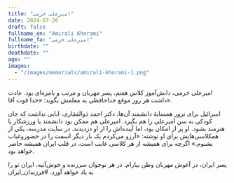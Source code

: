 ```yaml
---
title: "امیرعلی خرمی"
date: 2024-07-26
draft: false
fullname_en: "Amirali Khorami"
fullname_fa: "امیرعلی خرمی"
birthdate: ""
deathdate: ""
age: ""
images:
  - "/images/memorials/amirali-khorami-1.png"
---
```


امیرعلی خرمی، دانش‌آموز کلاس هفتم، پسر مهربان و مرتب و بامزه‌ای بود. عادت داشت هر روز موقع خداحافظی به معلمش بگوید: «خدا قوت آقا».

 اسرائیل برای ترور همسایۀ دانشمند آن‌ها، دکتر احمد ذوالفقاری، ابایی نداشت که جان کودکی به سن امیرعلی را هم بگیرد.
 امیرعلی هم ممکن بود دانشمند یا ورزشکار یا هنرمند بشود. او پر از امکان بود، اما آینده‌اش را از او دزدیدند. در سایت مدرسه، یکی از همکلاسی‌هایش برای او نوشته: «آرزو می‌کردم یک بار دیگر اسمت را در حضوروغیاب بشنوم.» 
اگرچه برای همیشه از هر کلاسی غایب است، در قلب ایران همیشه حاضر خواهد بود. 
 
پسر ایران، در آغوش مهربان وطن بیارام. در هر نوجوان سرزنده و خوش‌آتیه، ایران تو را به یاد خواهد آورد. 
#فرزندان_ایران